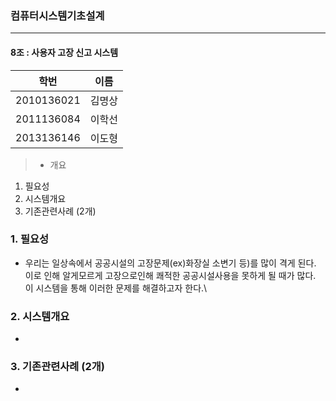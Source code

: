 ### 컴퓨터시스템기초설계
---

####  8조 : 사용자 고장 신고 시스템

   학번 		| 이름
   -----------	| -----
   2010136021	| 김명상
   2011136084 	| 이학선
   2013136146 	| 이도형




> * 개요
>>
1. 필요성 
2. 시스템개요
3. 기존관련사례 (2개)

### 1. 필요성
- 우리는 일상속에서 공공시설의 고장문제(ex)화장실 소변기 등)를 많이 격게 된다.
 이로 인해 알게모르게 고장으로인해 쾌적한 공공시설사용을 못하게 될 때가 많다.
이 시스템을 통해 이러한 문제를 해결하고자 한다.\

### 2. 시스템개요
 - 
### 3. 기존관련사례 (2개)
 - 
